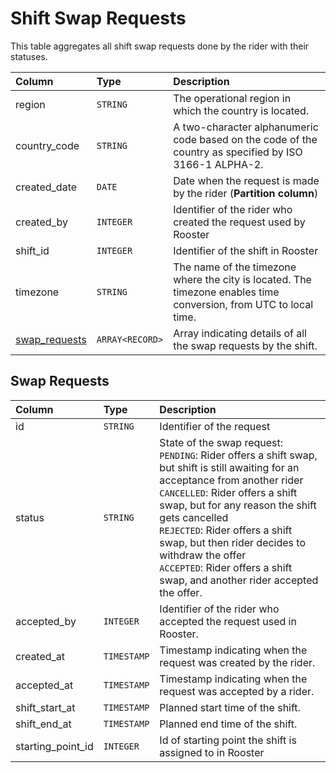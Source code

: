 # Shift Swap Requests

This table aggregates all shift swap requests done by the rider with their statuses. 

| Column | Type | Description |
| :--- | :--- | :--- |
| region | `STRING`| The operational region in which the country is located. |
| country_code | `STRING`| A two-character alphanumeric code based on the code of the country as specified by ISO 3166-1 ALPHA-2. |
| created_date | `DATE`| Date when the request is made by the rider (**Partition column**) |
| created_by | `INTEGER`| Identifier of the rider who created the request used by Rooster |
| shift_id | `INTEGER`| Identifier of the shift in Rooster  |
| timezone | `STRING`| The name of the timezone where the city is located. The timezone enables time conversion, from UTC to local time. |
| [swap_requests](#swap-requests) | `ARRAY<RECORD>`| Array indicating details of all the swap requests by the shift. |


## Swap Requests

| Column | Type | Description |
| :--- | :--- | :--- |
| id | `STRING`| Identifier of the request |
| status | `STRING`| State of the swap request: <br>`PENDING`: Rider offers a shift swap, but shift is still awaiting for an acceptance from another rider <br>`CANCELLED`: Rider offers a shift swap, but for any reason the shift gets cancelled <br>`REJECTED`: Rider offers a shift swap, but then rider decides to withdraw the offer <br>`ACCEPTED`: Rider offers a shift swap, and another rider accepted the offer. |
| accepted_by | `INTEGER`| Identifier of the rider who accepted the request used in Rooster. |
| created_at | `TIMESTAMP`| Timestamp indicating when the request was created by the rider. |
| accepted_at | `TIMESTAMP`| Timestamp indicating when the request was accepted by a rider. |
| shift_start_at | `TIMESTAMP`| Planned start time of the shift. |
| shift_end_at | `TIMESTAMP`| Planned end time of the shift. |
| starting_point_id | `INTEGER`| Id of starting point the shift is assigned to in Rooster |
